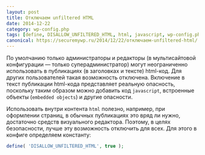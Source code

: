 ```yaml
---
layout: post
title: Отключаем unfiltered HTML
date: 2014-12-22
category: wp-config.php
tags: [define, DISALLOW_UNFILTERED_HTML, html, javascript, wp-config.php]
canonical: https://securemywp.ru/2014/12/22/отключаем-unfiltered-html/
---
```


По умолчанию только администраторы и редакторы (в мультисайтовой конфигурации — только суперадминистратор) могут неограниченно использовать в публикациях (в заголовках и тексте) html-код. Для других пользователей такая возможность отключена. Включение в текст публикации html-кода представляет реальную опасность, поскольку таким образом можно добавить код `javascript`, встроенные объекты (`embedded objects`) и другие опасности.

Использовать внутри контента `html` полезно, например, при оформлении страниц, в обычных публикациях это вряд ли нужно, достаточно средств визуального редактора. Поэтому, в целях безопасности, лучше эту возможность отключить для всех. Для этого в конфиге определяем константу:

```php
define( 'DISALLOW_UNFILTERED_HTML', true );
```
